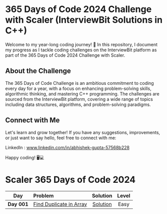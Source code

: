 # 365 Days of Code 2024 Challenge with Scaler (InterviewBit Solutions in C++)
Welcome to my year-long coding journey! 🚀 In this repository, I document my progress as I tackle coding challenges on the InterviewBit platform as part of the 365 Days of Code 2024 Challenge with Scaler.
## About the Challenge
The 365 Days of Code Challenge is an ambitious commitment to coding every day for a year, with a focus on enhancing problem-solving skills, algorithmic thinking, and mastering C++ programming. The challenges are sourced from the InterviewBit platform, covering a wide range of topics including data structures, algorithms, and problem-solving paradigms.
## Connect with Me
Let's learn and grow together! If you have any suggestions, improvements, or just want to say hello, feel free to connect with me:

LinkedIn : www.linkedin.com/in/abhishek-gupta-57568b228

Happy coding! 🖥️💻


# Scaler 365 Days of Code 2024

|  Day  |  Problem  |  Solution  |  Level  |
|:-----:|:-----------|:-----------:|:-------:|
|  **Day 001**  |  [Find Duplicate in Array](https://www.interviewbit.com/problems/find-duplicate-in-array/)  |  [Solution](https://github.com/GhostRider987/365-Days-of-Code-2024-Challenge-with-Scaler/blob/main/Problems/Day_001.cpp)  |  Easy  |
